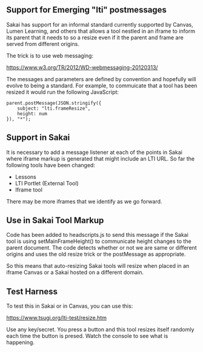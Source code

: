 
Support for Emerging "lti" postmessages
---------------------------------------

Sakai has support for an informal standard currently supported
by Canvas, Lumen Learning, and others that allows a tool nestled
in an iframe to inform its parent that it needs to so a resize
even if it the parent and frame are served from different origins.

The trick is to use web messaging:

https://www.w3.org/TR/2012/WD-webmessaging-20120313/

The messages and parameters are defined by convention and
hopefully will evolve to being a standard.  For example,
to commuicate that a tool has been resized it would 
run the following JavaScript:

    parent.postMessage(JSON.stringify({
        subject: "lti.frameResize",
        height: num
    }), "*");


Support in Sakai
----------------

It is necessary to add a message listener at each of the points in Sakai 
where iframe markup is generated that might include an LTI URL.  So far
the following tools have been changed:

* Lessons
* LTI Portlet (External Tool)
* Iframe tool

There may be more iframes that we identify as we go forward.

Use in Sakai Tool Markup
------------------------

Code has been added to headscripts.js to send this message if the 
Sakai tool is using setMainFrameHeight() to communicate height changes
to the parent document.  The code detects whether or not we are
same or different origins and uses the old resize trick or the 
postMessage as appropriate.

So this means that auto-resizing Sakai tools will resize when
placed in an iframe Canvas or a Sakai hosted on a different domain.

Test Harness
------------

To test this in Sakai or in Canvas, you can use this:

https://www.tsugi.org/lti-test/resize.htm

Use any key/secret. You press a button and this tool resizes itself
randomly each time the button is presed.  Watch the console
to see what is happening.



